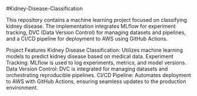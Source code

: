 #Kidney-Disease-Classification

This repository contains a machine learning project focused on classifying kidney disease. The implementation integrates MLflow for experiment tracking, DVC (Data Version Control) for managing datasets and pipelines, and a CI/CD pipeline for deployment to AWS using GitHub Actions.

Project Features
Kidney Disease Classification: Utilizes machine learning models to predict kidney disease based on medical data.
Experiment Tracking: MLflow is used to log experiments, metrics, and model versions.
Data Version Control: DVC is integrated for managing datasets and orchestrating reproducible pipelines.
CI/CD Pipeline: Automates deployment to AWS with GitHub Actions, ensuring seamless updates to the production environment.
